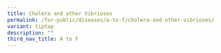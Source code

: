 ```yaml
---
title: Cholera and other Vibrioses
permalink: /for-public/diseases/a-to-f/cholera-and-other-vibrioses/
variant: tiptap
description: ""
third_nav_title: A to F
---
```

